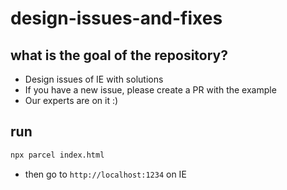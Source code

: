 # design-issues-and-fixes

## what is the goal of the repository?
* Design issues of IE with solutions
* If you have a new issue, please create a PR with the example
* Our experts are on it :)

## run
```sh
npx parcel index.html
```
* then go to `http://localhost:1234` on IE
